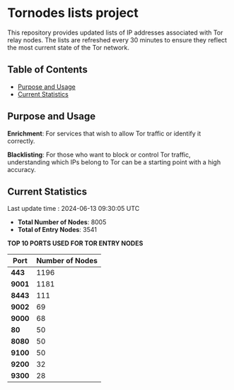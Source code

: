 # Tornodes lists project

This repository provides updated lists of IP addresses associated with Tor relay nodes. The lists are refreshed every 30 minutes to ensure they reflect the most current state of the Tor network.

## Table of Contents

- [Purpose and Usage](#purpose-and-usage)
- [Current Statistics](#current-statistics)


## Purpose and Usage

**Enrichment**: For services that wish to allow Tor traffic or identify it correctly.

**Blacklisting**: For those who want to block or control Tor traffic, understanding which IPs belong to Tor can be a starting point with a high accuracy.

## Current Statistics

Last update time : 2024-06-13 09:30:05 UTC

- **Total Number of Nodes**: 8005
- **Total of Entry Nodes**: 3541

**TOP 10 PORTS USED FOR TOR ENTRY NODES**

| **Port** | **Number of Nodes** |
|------|-----------------|
| **443**   | 1196  |
| **9001**   | 1181  |
| **8443**   | 111  |
| **9002**   | 69  |
| **9000**   | 68  |
| **80**   | 50  |
| **8080**   | 50  |
| **9100**   | 50  |
| **9200**   | 32  |
| **9300**   | 28  |

